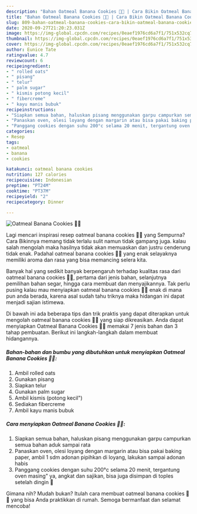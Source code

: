 ```yaml
---
description: "Bahan Oatmeal Banana Cookies 🍪🍪 | Cara Bikin Oatmeal Banana Cookies 🍪🍪 Yang Enak Banget"
title: "Bahan Oatmeal Banana Cookies 🍪🍪 | Cara Bikin Oatmeal Banana Cookies 🍪🍪 Yang Enak Banget"
slug: 809-bahan-oatmeal-banana-cookies-cara-bikin-oatmeal-banana-cookies-yang-enak-banget
date: 2020-09-27T21:20:23.031Z
image: https://img-global.cpcdn.com/recipes/0eaef1976cd6a7f1/751x532cq70/oatmeal-banana-cookies-🍪🍪-foto-resep-utama.jpg
thumbnail: https://img-global.cpcdn.com/recipes/0eaef1976cd6a7f1/751x532cq70/oatmeal-banana-cookies-🍪🍪-foto-resep-utama.jpg
cover: https://img-global.cpcdn.com/recipes/0eaef1976cd6a7f1/751x532cq70/oatmeal-banana-cookies-🍪🍪-foto-resep-utama.jpg
author: Eunice Tate
ratingvalue: 4.7
reviewcount: 6
recipeingredient:
- " rolled oats"
- " pisang"
- " telur"
- " palm sugar"
- " kismis potong kecil"
- " fibercreme"
- " kayu manis bubuk"
recipeinstructions:
- "Siapkan semua bahan, haluskan pisang menggunakan garpu campurkan semua bahan aduk sampai rata"
- "Panaskan oven, olesi loyang dengan margarin atau bisa pakai baking paper, ambil 1 sdm adonan pipihkan di loyang, lakukan sampai adonan habis"
- "Panggang cookies dengan suhu 200°c selama 20 menit, tergantung oven masing&#34; ya, angkat dan sajikan, bisa juga disimpan di toples setelah dingin 🤗"
categories:
- Resep
tags:
- oatmeal
- banana
- cookies

katakunci: oatmeal banana cookies 
nutrition: 127 calories
recipecuisine: Indonesian
preptime: "PT24M"
cooktime: "PT37M"
recipeyield: "2"
recipecategory: Dinner

---
```



![Oatmeal Banana Cookies 🍪🍪](https://img-global.cpcdn.com/recipes/0eaef1976cd6a7f1/751x532cq70/oatmeal-banana-cookies-🍪🍪-foto-resep-utama.jpg)

Lagi mencari inspirasi resep oatmeal banana cookies 🍪🍪 yang Sempurna? Cara Bikinnya memang tidak terlalu sulit namun tidak gampang juga. kalau salah mengolah maka hasilnya tidak akan memuaskan dan justru cenderung tidak enak. Padahal oatmeal banana cookies 🍪🍪 yang enak selayaknya memiliki aroma dan rasa yang bisa memancing selera kita.

Banyak hal yang sedikit banyak berpengaruh terhadap kualitas rasa dari oatmeal banana cookies 🍪🍪, pertama dari jenis bahan, selanjutnya pemilihan bahan segar, hingga cara membuat dan menyajikannya. Tak perlu pusing kalau mau menyiapkan oatmeal banana cookies 🍪🍪 enak di mana pun anda berada, karena asal sudah tahu triknya maka hidangan ini dapat menjadi sajian istimewa.




Di bawah ini ada beberapa tips dan trik praktis yang dapat diterapkan untuk mengolah oatmeal banana cookies 🍪🍪 yang siap dikreasikan. Anda dapat menyiapkan Oatmeal Banana Cookies 🍪🍪 memakai 7 jenis bahan dan 3 tahap pembuatan. Berikut ini langkah-langkah dalam membuat hidangannya.

<!--inarticleads1-->

##### Bahan-bahan dan bumbu yang dibutuhkan untuk menyiapkan Oatmeal Banana Cookies 🍪🍪:

1. Ambil  rolled oats
1. Gunakan  pisang
1. Siapkan  telur
1. Gunakan  palm sugar
1. Ambil  kismis (potong kecil&#34;)
1. Sediakan  fibercreme
1. Ambil  kayu manis bubuk




<!--inarticleads2-->

##### Cara menyiapkan Oatmeal Banana Cookies 🍪🍪:

1. Siapkan semua bahan, haluskan pisang menggunakan garpu campurkan semua bahan aduk sampai rata
1. Panaskan oven, olesi loyang dengan margarin atau bisa pakai baking paper, ambil 1 sdm adonan pipihkan di loyang, lakukan sampai adonan habis
1. Panggang cookies dengan suhu 200°c selama 20 menit, tergantung oven masing&#34; ya, angkat dan sajikan, bisa juga disimpan di toples setelah dingin 🤗




Gimana nih? Mudah bukan? Itulah cara membuat oatmeal banana cookies 🍪🍪 yang bisa Anda praktikkan di rumah. Semoga bermanfaat dan selamat mencoba!
